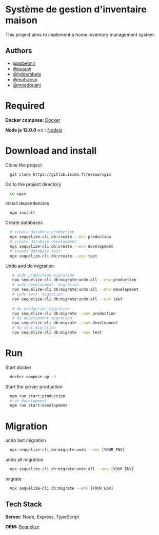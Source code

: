 
# Système de gestion d'inventaire maison
This project aims to implement a home inventory management system



## Authors
- [@asbelmir](https://www.gitlab.com/asbelmir)
- [@easow](https://www.gitlab.com/easow)
- [@hddembele](https://www.gitlab.com/hddembele)
- [@mafracso](https://www.gitlab.com/mafracso)
- [@moadouani](https://www.gitlab.com/moadouani)

# Required 
**Docker compose:** [Docker](https://www.docker.com/)

**Node js 12.0.0 >= :** [Nodejs](https://nodejs.org/)

    
# Download and install

Clone the project

```bash
  git clone https://gitlab.isima.fr/easow/sgim
```

Go to the project directory

```bash
  cd sgim
```

Install dependencies

```bash
  npm install
```

Create databases
```bash
  # create database production
  npx sequelize-cli db:create --env production
  # create database development
  npx sequelize-cli db:create --env development
  # create database test
  npx sequelize-cli db:create --env test
```
Undo and do migration
```bash
   # undo production migration
   npx sequelize-cli db:migrate:undo:all --env production 
   # undo development  migration
   npx sequelize-cli db:migrate:undo:all --env development
   # undo test  migration
   npx sequelize-cli db:migrate:undo:all --env test 
   
   # do production migration
   npx sequelize-cli db:migrate --env production
   # do development migration
   npx sequelize-cli db:migrate --env development
   # do test migration
   npx sequelize-cli db:migrate --env test
```

# Run 
Start docker

```bash
  docker compose up -d
```

Start the server production

```bash
  npm run start:production
  # or development
  npm run start:development
```



# Migration
undo last migration
```bash
  npx sequelize-cli db:migrate:undo --env [YOUR ENV] 
```
undo all migration
```bash
  npx sequelize-cli db:migrate:undo:all --env [YOUR ENV]
```
migrate
```bash
  npx sequelize-cli db:migrate --env [YOUR ENV]
```

## Tech Stack

**Server:** Node, Express, TypeScript

**ORM:** [Sequelize](https://sequelize.org/)

